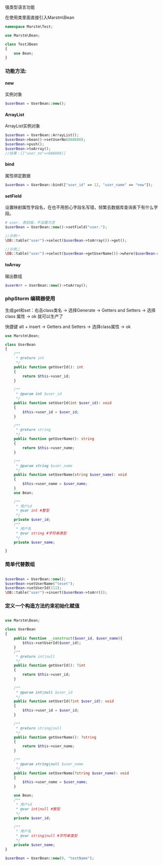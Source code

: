 强类型语言功能

在使用类里面直接引入Marstm\Bean

```php
namespace Marstm\Test;

use Marstm\Bean;

class TestJBean
{
    use Bean;
}
```

### 功能方法:

#### new

实例对象

```php
$userBean = UserBean::new();
```

#### ArrayList

ArrayList实例对象

```php
$userBean = UserBean::ArrayList();
$userBean->bean()->setUserNo(888888);
$userBean->push();
$userBean->toArray();
//结果：[["user_no"=>888888]]
```

#### bind

属性绑定数据

```php
$userBean = UserBean::bind(["user_id" => 12, "user_name" => "new"]);

```

#### setField

设置映射属性字段名，在也不用担心字段名写错，频繁去数据库查询表下有什么字段。

```php
# user. 表前缀，不设置为空
$userBean = UserBean::new()->setField("user.");

//示例一
\DB::table("user")->select($userBean->toArray())->get();

//示例二
\DB::table("user")->select($userBean->getUserName())->where($userBean->getUserId(),"10086")->get();
```

#### toArray

输出数组

```php
$userArr = UserBean::new()->toArray();
```

### phpStorm 编辑器使用

生成get和set：右击class类名 -> 选择Generate -> Getters and Setters -> 选择class 属性 -> ok 就可以生产了

快捷键 alt + insert -> Getters and Setters -> 选择class属性 -> ok

```php
use Marstm\Bean;

class UserBean
{
    /**
     * @return int
     */
    public function getUserId(): int
    {
        return $this->user_id;
    }

    /**
     * @param int $user_id
     */
    public function setUserId(int $user_id): void
    {
        $this->user_id = $user_id;
    }

    /**
     * @return string
     */
    public function getUserName(): string
    {
        return $this->user_name;
    }

    /**
     * @param string $user_name
     */
    public function setUserName(string $user_name): void
    {
        $this->user_name = $user_name;
    }
    use Bean;

    /**
     * 用户id
     * @var int #整型
     */
    private $user_id;
    /**
     * 用户名
     * @var string #字符串类型
     */
    private $user_name;

}
```

### 简单代替数组

```php

$userBean = UserBean::new();
$userBean->setUserName("teset");
$userBean->setUserId(111);
\DB::table("user")->insert($userBean->toArr());

```

### 定义一个构造方法约束初始化赋值

```php

use Marstm\Bean;

class UserBean 
{
    public function __construct($user_id, $user_name){
        $this->setUserId($user_id);
    }
    /**
     * @return int|null
     */
    public function getUserId(): ?int
    {
        return $this->user_id;
    }

    /**
     * @param int|null $user_id
     */
    public function setUserId(?int $user_id): void
    {
        $this->user_id = $user_id;
    }

    /**
     * @return string|null
     */
    public function getUserName(): ?string
    {
        return $this->user_name;
    }

    /**
     * @param string|null $user_name
     */
    public function setUserName(?string $user_name): void
    {
        $this->user_name = $user_name;
    }

    use Bean;
    /**
     * 用户id
     * @var int|null #整型
     */
    private $user_id;

    /**
     * 用户名
     * @var string|null #字符串类型
     */
    private $user_name;
}

$userBean = UserBean::new(0, "testName");

```